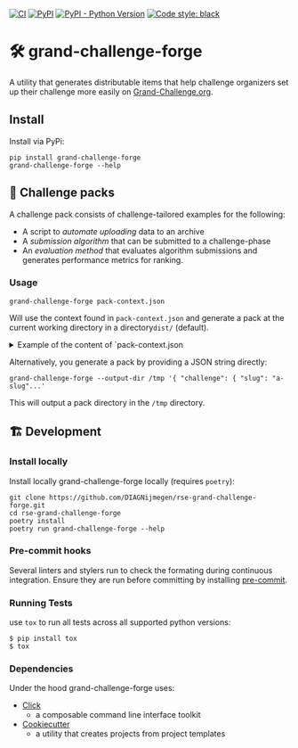 [![CI](https://github.com/DIAGNijmegen/rse-grand-challenge-forge/actions/workflows/ci.yml/badge.svg?branch=main)](https://github.com/DIAGNijmegen/rse-grand-challenge-forge/actions/workflows/ci.yml/badge.svg?branch=main)
[![PyPI](https://img.shields.io/pypi/v/grand-challenge-forge)](https://pypi.org/project/grand-challenge-forge/)
[![PyPI - Python Version](https://img.shields.io/pypi/pyversions/grand-challenge-forge)](https://pypi.org/project/grand-challenge-forge/)
[![Code style: black](https://img.shields.io/badge/code%20style-black-000000.svg)](https://github.com/psf/black)

#  🛠️ grand-challenge-forge

A utility that generates distributable items that help challenge organizers set up their challenge more easily on
[Grand-Challenge.org](https://grand-challenge.org/).

## Install

Install via PyPi:

```shell
pip install grand-challenge-forge
grand-challenge-forge --help
```

## 🎒 Challenge packs

A challenge pack consists of challenge-tailored examples for the following:
* A script to _automate uploading_ data to an archive
* A _submission algorithm_ that can be submitted to a challenge-phase
* An _evaluation method_ that evaluates algorithm submissions and generates performance
  metrics for ranking.


### Usage
```shell
grand-challenge-forge pack-context.json
```
Will use the context found in `pack-context.json` and generate a pack at the current working directory in
a directory`dist/` (default).

<details>

<summary> Example of the content of `pack-context.json </summary>

```JSON
  {
      "challenge": {
          "slug": "challenge-slug",
          "phases": [
              {
                  "slug": "phase-slug",
                  "archive": {
                      "url": "https://grand-challenge.org/archives/archive-slug/"
                  },
                  "inputs": [
                      {
                          "slug": "input-ci-slug",
                          "relative_path": "images/input-value"
                      },
                      {
                          "slug": "another-input-ci-slug",
                          "relative_path": "images/another-input-value"
                      }
                  ],
                  "outputs": [
                      {
                          "slug": "output-civ-slug",
                          "relative_path": "images/output-value"
                      }
                  ]
              },
              {
                  "slug": "another-phase-slug",
                  "archive": {
                      "url": "https://grand-challenge.org/archives/another-archive-slug/"
                  },
                  "inputs": [
                      {
                          "slug": "input-ci-slug",
                          "relative_path": "images/input-value"
                      },
                      {
                          "slug": "another-input-ci-slug",
                          "relative_path": "images/another-input-value"
                      }
                  ],
                  "outputs": [
                      {
                          "slug": "output-ci-slug",
                          "relative_path": "images/output-value"
                      }
                  ]
              }
          ]
      }
  }
```
</details>

Alternatively, you generate a pack by providing a JSON string directly:

```shell
grand-challenge-forge --output-dir /tmp '{ "challenge": { "slug": "a-slug"...'
```
This will output a pack directory in the `/tmp` directory.

## 🏗️ Development

### Install locally
Install locally grand-challenge-forge locally (requires `poetry`):

```shell
git clone https://github.com/DIAGNijmegen/rse-grand-challenge-forge.git
cd rse-grand-challenge-forge
poetry install
poetry run grand-challenge-forge --help
```

### Pre-commit hooks
Several linters and stylers run to check the formating during continuous integration. Ensure they are run before
committing by installing [pre-commit](https://pre-commit.com/).


### Running Tests
use `tox` to run all tests across all supported python versions:
```
$ pip install tox
$ tox
```

### Dependencies
Under the hood grand-challenge-forge uses:
* [Click](https://palletsprojects.com/p/click/)
  * a composable command line interface toolkit
* [Cookiecutter](https://github.com/cookiecutter/cookiecutter)
  * a utility that creates projects from project templates
